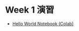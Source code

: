   # Week 1 演習

  - [Hello World Notebook (Colab)](https://colab.research.google.com/drive/1Rbs3gAmVqEAIulTDmj0xqLAs5iiAI7Xk?authuser=1#scrollTo=h_RXKBFZJLLU&line=1&uniqifier=1)
